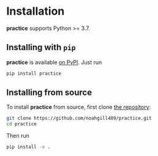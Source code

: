 Installation
============

**practice** supports Python >= 3.7.

## Installing with `pip`

**practice** is available [on PyPI](https://pypi.org/project/practice/). Just run

```bash
pip install practice
```

## Installing from source

To install **practice** from source, first clone [the repository](https://github.com/noahgill409/practice):

```bash
git clone https://github.com/noahgill409/practice.git
cd practice
```

Then run

```bash
pip install -e .
```
